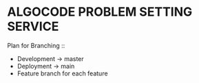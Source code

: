 # ALGOCODE PROBLEM SETTING SERVICE

Plan for Branching ::

- Development -> master
- Deployment -> main
- Feature branch for each feature
